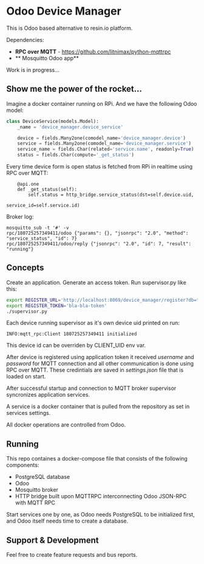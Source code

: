 # Odoo Device Manager
This is Odoo based alternative to resin.io platform. 

Dependencies:
* **RPC over MQTT** - https://github.com/litnimax/python-mqttrpc
* ** Mosquitto Odoo app**

Work is in progress...

## Show me the power of the rocket...
Imagine a docker container running on RPi. And we have the following Odoo
model:
```python
class DeviceService(models.Model):
    _name = 'device_manager.device_service'

    device = fields.Many2one(comodel_name='device_manager.device')
    service = fields.Many2one(comodel_name='device_manager.service')
    service_name = fields.Char(related='service.name', readonly=True)
    status = fields.Char(compute='_get_status')
```
Every time device form is open status is fetched from RPi in realtime using RPC over MQTT:
```
    @api.one
    def _get_status(self):
        self.status = http_bridge.service_status(dst=self.device.uid,
                                            service_id=self.service.id)
```
Broker log:
```
mosquitto_sub -t '#' -v
rpc/180725257349411/odoo {"params": {}, "jsonrpc": "2.0", "method": "service_status", "id": 7}
rpc/180725257349411/odoo/reply {"jsonrpc": "2.0", "id": 7, "result": "running"}
```

## Concepts
Create an application. Generate an access token. Run supervisor.py like this:
```sh
export REGISTER_URL='http://localhost:8069/device_manager/register?db=test'
export REGISTER_TOKEN='bla-bla-token'
./supervisor.py
```
Each device running supervisor as it's own device uid printed on run:
```
INFO:mqtt_rpc:Client 180725257349411 initialized
```
This device id can be overriden by CLIENT_UID env var.

After device is registered using application token it received 
*username* and *password* for MQTT connection and all other communication is done
using RPC over MQTT. These credintials are saved in *settings.json* file that is 
loaded on start.

After successful startup and connection to MQTT broker supervisor syncronizes application 
services.

A service is a docker container that is pulled from the repository as set in services settings.

All docker operations are controlled from Odoo.

## Running
This repo containes a docker-compose file that consists of the following components:
* PostgreSQL database
* Odoo
* Mosquitto broker
* HTTP bridge built upon MQTTRPC interconnecting Odoo JSON-RPC with MQTT RPC

Start services one by one, as Odoo needs PostgreSQL to be initialized first, and Odoo
itself needs time to create a database. 

## Support & Development
Feel free to create feature requests and bus reports.
